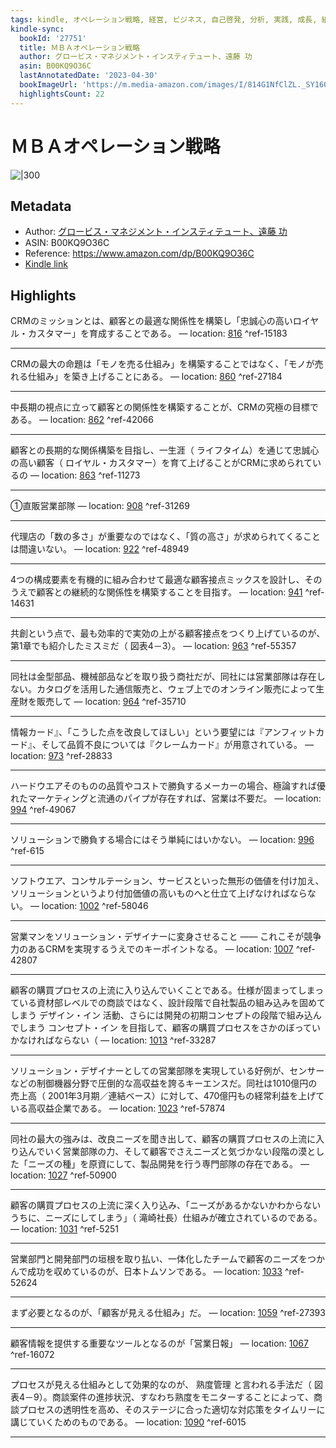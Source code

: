 ```yaml
---
tags: kindle, オペレーション戦略, 経営, ビジネス, 自己啓発, 分析, 実践, 成長, 組織
kindle-sync:
  bookId: '27751'
  title: ＭＢＡオペレーション戦略
  author: グロービス・マネジメント・インスティテュート、遠藤 功
  asin: B00KQ9O36C
  lastAnnotatedDate: '2023-04-30'
  bookImageUrl: 'https://m.media-amazon.com/images/I/814G1NfClZL._SY160.jpg'
  highlightsCount: 22
---
```


# ＭＢＡオペレーション戦略
![|300](https://m.media-amazon.com/images/I/814G1NfClZL.jpg)
## Metadata
* Author: [グロービス・マネジメント・インスティテュート、遠藤 功](https://www.amazon.comundefined)
* ASIN: B00KQ9O36C
* Reference: https://www.amazon.com/dp/B00KQ9O36C
* [Kindle link](kindle://book?action=open&asin=B00KQ9O36C)

## Highlights
CRMのミッションとは、顧客との最適な関係性を構築し「忠誠心の高いロイヤル・カスタマー」を育成することである。 — location: [816](kindle://book?action=open&asin=B00KQ9O36C&location=816) ^ref-15183

---
CRMの最大の命題は「モノを売る仕組み」を構築することではなく、「モノが売れる仕組み」を築き上げることにある。 — location: [860](kindle://book?action=open&asin=B00KQ9O36C&location=860) ^ref-27184

---
中長期の視点に立って顧客との関係性を構築することが、CRMの究極の目標である。 — location: [862](kindle://book?action=open&asin=B00KQ9O36C&location=862) ^ref-42066

---
顧客との長期的な関係構築を目指し、一生涯（ ライフタイム）を通じて忠誠心の高い顧客（ ロイヤル・カスタマー）を育て上げることがCRMに求められているの — location: [863](kindle://book?action=open&asin=B00KQ9O36C&location=863) ^ref-11273

---
①直販営業部隊 — location: [908](kindle://book?action=open&asin=B00KQ9O36C&location=908) ^ref-31269

---
代理店の「数の多さ」が重要なのではなく、「質の高さ」が求められてくることは間違いない。 — location: [922](kindle://book?action=open&asin=B00KQ9O36C&location=922) ^ref-48949

---
4つの構成要素を有機的に組み合わせて最適な顧客接点ミックスを設計し、そのうえで顧客との継続的な関係性を構築することを目指す。 — location: [941](kindle://book?action=open&asin=B00KQ9O36C&location=941) ^ref-14631

---
共創という点で、最も効率的で実効の上がる顧客接点をつくり上げているのが、第1章でも紹介したミスミだ（ 図表4－3）。 — location: [963](kindle://book?action=open&asin=B00KQ9O36C&location=963) ^ref-55357

---
同社は金型部品、機械部品などを取り扱う商社だが、同社には営業部隊は存在しない。カタログを活用した通信販売と、ウェブ上でのオンライン販売によって生産財を販売して — location: [964](kindle://book?action=open&asin=B00KQ9O36C&location=964) ^ref-35710

---
情報カード』、「こうした点を改良してほしい」という要望には『アンフィットカード』、そして品質不良については『クレームカード』が用意されている。 — location: [973](kindle://book?action=open&asin=B00KQ9O36C&location=973) ^ref-28833

---
ハードウエアそのものの品質やコストで勝負するメーカーの場合、極論すれば優れたマーケティングと流通のパイプが存在すれば、営業は不要だ。 — location: [994](kindle://book?action=open&asin=B00KQ9O36C&location=994) ^ref-49067

---
ソリューションで勝負する場合にはそう単純にはいかない。 — location: [996](kindle://book?action=open&asin=B00KQ9O36C&location=996) ^ref-615

---
ソフトウエア、コンサルテーション、サービスといった無形の価値を付け加え、ソリューションというより付加価値の高いものへと仕立て上げなければならない。 — location: [1002](kindle://book?action=open&asin=B00KQ9O36C&location=1002) ^ref-58046

---
営業マンをソリューション・デザイナーに変身させること —— これこそが競争力のあるCRMを実現するうえでのキーポイントなる。 — location: [1007](kindle://book?action=open&asin=B00KQ9O36C&location=1007) ^ref-42807

---
顧客の購買プロセスの上流に入り込んでいくことである。仕様が固まってしまっている資材部レベルでの商談ではなく、設計段階で自社製品の組み込みを固めてしまう デザイン・イン 活動、さらには開発の初期コンセプトの段階で組み込んでしまう コンセプト・イン を目指して、顧客の購買プロセスをさかのぼっていかなければならない（ — location: [1013](kindle://book?action=open&asin=B00KQ9O36C&location=1013) ^ref-33287

---
ソリューション・デザイナーとしての営業部隊を実現している好例が、センサーなどの制御機器分野で圧倒的な高収益を誇るキーエンスだ。同社は1010億円の売上高（ 2001年3月期／連結ベース）に対して、470億円もの経常利益を上げている高収益企業である。 — location: [1023](kindle://book?action=open&asin=B00KQ9O36C&location=1023) ^ref-57874

---
同社の最大の強みは、改良ニーズを聞き出して、顧客の購買プロセスの上流に入り込んでいく営業部隊の力、そして顧客でさえニーズと気づかない段階の漠とした「ニーズの種」を原資にして、製品開発を行う専門部隊の存在である。 — location: [1027](kindle://book?action=open&asin=B00KQ9O36C&location=1027) ^ref-50900

---
顧客の購買プロセスの上流に深く入り込み、「ニーズがあるかないかわからないうちに、ニーズにしてしまう」（ 滝崎社長）仕組みが確立されているのである。 — location: [1031](kindle://book?action=open&asin=B00KQ9O36C&location=1031) ^ref-5251

---
営業部門と開発部門の垣根を取り払い、一体化したチームで顧客のニーズをつかんで成功を収めているのが、日本トムソンである。 — location: [1033](kindle://book?action=open&asin=B00KQ9O36C&location=1033) ^ref-52624

---
まず必要となるのが、「顧客が見える仕組み」だ。 — location: [1059](kindle://book?action=open&asin=B00KQ9O36C&location=1059) ^ref-27393

---
顧客情報を提供する重要なツールとなるのが「営業日報」 — location: [1067](kindle://book?action=open&asin=B00KQ9O36C&location=1067) ^ref-16072

---
プロセスが見える仕組みとして効果的なのが、 熟度管理 と言われる手法だ（ 図表4－9）。商談案件の進捗状況、すなわち熟度をモニターすることによって、商談プロセスの透明性を高め、そのステージに合った適切な対応策をタイムリーに講じていくためのものである。 — location: [1090](kindle://book?action=open&asin=B00KQ9O36C&location=1090) ^ref-6015

---
